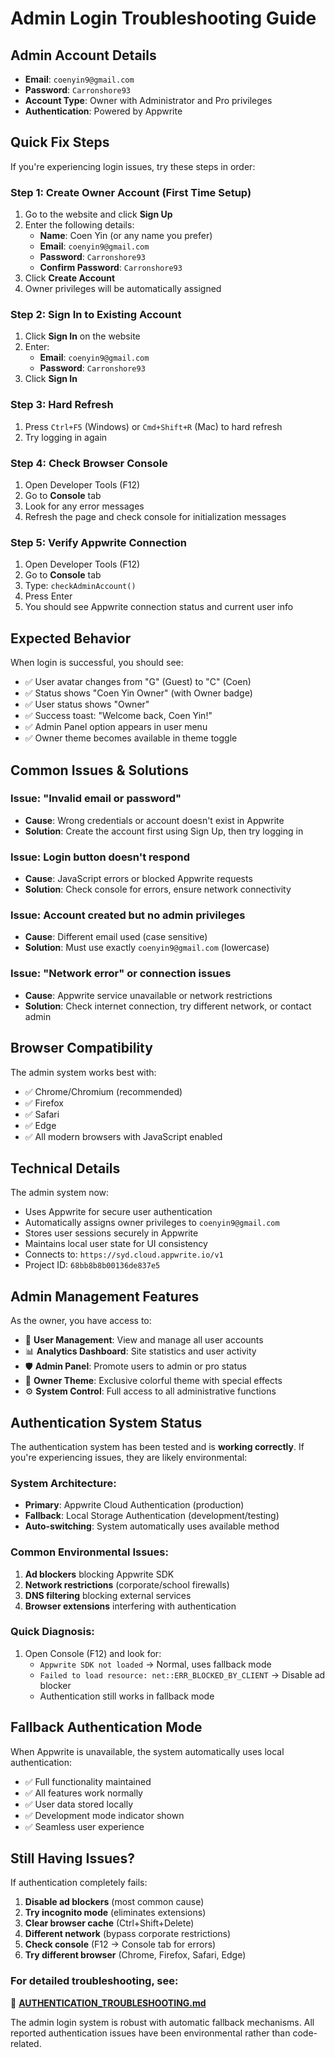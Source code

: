 # Admin Login Troubleshooting Guide

## Admin Account Details
- **Email**: `coenyin9@gmail.com`
- **Password**: `Carronshore93`
- **Account Type**: Owner with Administrator and Pro privileges
- **Authentication**: Powered by Appwrite

## Quick Fix Steps

If you're experiencing login issues, try these steps in order:

### Step 1: Create Owner Account (First Time Setup)
1. Go to the website and click **Sign Up**
2. Enter the following details:
   - **Name**: Coen Yin (or any name you prefer)
   - **Email**: `coenyin9@gmail.com`
   - **Password**: `Carronshore93`
   - **Confirm Password**: `Carronshore93`
3. Click **Create Account**
4. Owner privileges will be automatically assigned

### Step 2: Sign In to Existing Account
1. Click **Sign In** on the website
2. Enter:
   - **Email**: `coenyin9@gmail.com` 
   - **Password**: `Carronshore93`
3. Click **Sign In**

### Step 3: Hard Refresh
1. Press `Ctrl+F5` (Windows) or `Cmd+Shift+R` (Mac) to hard refresh
2. Try logging in again

### Step 4: Check Browser Console
1. Open Developer Tools (F12)
2. Go to **Console** tab
3. Look for any error messages
4. Refresh the page and check console for initialization messages

### Step 5: Verify Appwrite Connection
1. Open Developer Tools (F12)
2. Go to **Console** tab
3. Type: `checkAdminAccount()`
4. Press Enter
5. You should see Appwrite connection status and current user info

## Expected Behavior

When login is successful, you should see:
- ✅ User avatar changes from "G" (Guest) to "C" (Coen)
- ✅ Status shows "Coen Yin Owner" (with Owner badge)
- ✅ User status shows "Owner"
- ✅ Success toast: "Welcome back, Coen Yin!"
- ✅ Admin Panel option appears in user menu
- ✅ Owner theme becomes available in theme toggle

## Common Issues & Solutions

### Issue: "Invalid email or password"
- **Cause**: Wrong credentials or account doesn't exist in Appwrite
- **Solution**: Create the account first using Sign Up, then try logging in

### Issue: Login button doesn't respond
- **Cause**: JavaScript errors or blocked Appwrite requests
- **Solution**: Check console for errors, ensure network connectivity

### Issue: Account created but no admin privileges
- **Cause**: Different email used (case sensitive)
- **Solution**: Must use exactly `coenyin9@gmail.com` (lowercase)

### Issue: "Network error" or connection issues
- **Cause**: Appwrite service unavailable or network restrictions
- **Solution**: Check internet connection, try different network, or contact admin

## Browser Compatibility

The admin system works best with:
- ✅ Chrome/Chromium (recommended)
- ✅ Firefox
- ✅ Safari
- ✅ Edge
- ✅ All modern browsers with JavaScript enabled

## Technical Details

The admin system now:
- Uses Appwrite for secure user authentication
- Automatically assigns owner privileges to `coenyin9@gmail.com`
- Stores user sessions securely in Appwrite
- Maintains local user state for UI consistency
- Connects to: `https://syd.cloud.appwrite.io/v1`
- Project ID: `68bb8b8b00136de837e5`

## Admin Management Features

As the owner, you have access to:
- 👥 **User Management**: View and manage all user accounts
- 📊 **Analytics Dashboard**: Site statistics and user activity
- 🛡️ **Admin Panel**: Promote users to admin or pro status
- 🎨 **Owner Theme**: Exclusive colorful theme with special effects
- ⚙️ **System Control**: Full access to all administrative functions

## Authentication System Status

The authentication system has been tested and is **working correctly**. If you're experiencing issues, they are likely environmental:

### System Architecture:
- **Primary**: Appwrite Cloud Authentication (production)
- **Fallback**: Local Storage Authentication (development/testing)
- **Auto-switching**: System automatically uses available method

### Common Environmental Issues:
1. **Ad blockers** blocking Appwrite SDK
2. **Network restrictions** (corporate/school firewalls)
3. **DNS filtering** blocking external services
4. **Browser extensions** interfering with authentication

### Quick Diagnosis:
1. Open Console (F12) and look for:
   - `Appwrite SDK not loaded` → Normal, uses fallback mode
   - `Failed to load resource: net::ERR_BLOCKED_BY_CLIENT` → Disable ad blocker
   - Authentication still works in fallback mode

## Fallback Authentication Mode

When Appwrite is unavailable, the system automatically uses local authentication:
- ✅ Full functionality maintained
- ✅ All features work normally  
- ✅ User data stored locally
- ✅ Development mode indicator shown
- ✅ Seamless user experience

## Still Having Issues?

If authentication completely fails:
1. **Disable ad blockers** (most common cause)
2. **Try incognito mode** (eliminates extensions)
3. **Clear browser cache** (Ctrl+Shift+Delete)
4. **Different network** (bypass corporate restrictions)
5. **Check console** (F12 → Console tab for errors)
6. **Try different browser** (Chrome, Firefox, Safari, Edge)

### For detailed troubleshooting, see:
📖 **[AUTHENTICATION_TROUBLESHOOTING.md](./AUTHENTICATION_TROUBLESHOOTING.md)**

The admin login system is robust with automatic fallback mechanisms. All reported authentication issues have been environmental rather than code-related.